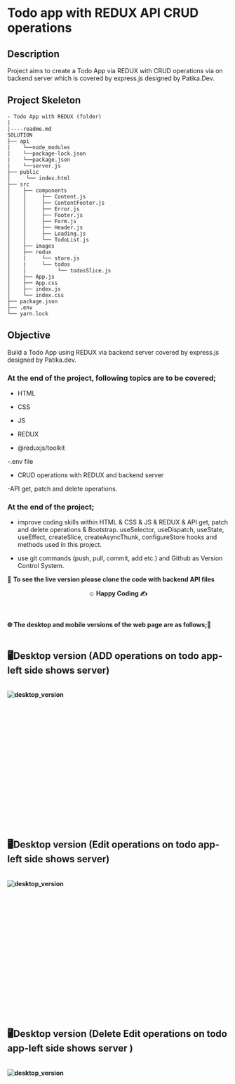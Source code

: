 # Todo app with REDUX API CRUD operations

## Description

Project aims to create a Todo App via REDUX with CRUD operations via on backend server which is covered by express.js designed by Patika.Dev.

## Project Skeleton

```
- Todo App with REDUX (folder)
|
|----readme.md         
SOLUTION
├── api
|    └──node_modules
|    └──package-lock.json
|    └──package.json
|    └──server.js
├── public
│     └── index.html
├── src
│    ├── components
│    │     ├── Content.js
│    │     ├── ContentFooter.js
│    │     ├── Error.js
│    │     ├── Footer.js
│    │     ├── Form.js
│    │     ├── Header.js
│    │     ├── Loading.js
│    │     └── TodoList.js
│    ├── images
│    ├── redux
│    |     └── store.js
│    |     └── todos
│    |          └── todosSlice.js
│    ├── App.js
│    ├── App.css
│    ├── index.js
│    └── index.css
├── package.json
├── .env
└── yarn.lock
```

## Objective

Build a Todo App using REDUX via backend server covered by express.js designed by Patika.dev.

### At the end of the project, following topics are to be covered;

- HTML

- CSS

- JS

- REDUX

- @reduxjs/toolkit

-.env file

- CRUD operations with REDUX and backend server

-API get, patch and delete operations.

### At the end of the project;

- improve coding skills within HTML & CSS & JS & REDUX & API get, patch and delete operations & Bootstrap. useSelector, useDispatch, useState, useEffect, createSlice, createAsyncThunk, configureStore  hooks and methods used in this project.

- use git commands (push, pull, commit, add etc.) and Github as Version Control System.

🔗 <b>To see the live version please clone the code with backend API files<b>


**<p align="center">&#9786; Happy Coding &#9997;</p>**

<br><br>
🌐 The desktop and mobile versions of the web page are as follows;🧭
<br><br>

## 🖥️Desktop version (ADD operations on todo app-left side shows server)
<br>
<img src="./images/addTodo.gif" align="left" alt="desktop_version">
<br>
<br>
<br>
<br>
<br>
<br>
<br>
<br>
<br>
<br><br><br><br><br><br><br><br><br>

## 🖥️Desktop version (Edit operations on todo app-left side shows server)
<br>
<img src="./images/editTodo.gif" align="left" alt="desktop_version">
<br>
<br>
<br>
<br>
<br>
<br>
<br>
<br>
<br>
<br><br><br><br><br><br><br><br><br>

## 🖥️Desktop version (Delete Edit operations on todo app-left side shows server )
<br>
<img src="./images/deleteEditTodo.gif" align="left" alt="desktop_version">
<br>
<br>
<br>
<br>
<br>
<br>
<br>
<br>
<br>
<br><br><br><br><br><br><br><br><br>




